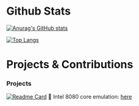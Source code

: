 # Github Stats

[![Anurag's GitHub stats](https://github-readme-stats.vercel.app/api?username=cdunku&show_icons=true&theme=github_dark)](https://github.com/anuraghazra/github-readme-stats)

[![Top Langs](https://github-readme-stats.vercel.app/api/top-langs/?username=cdunku&show_icons=true&theme=github_dark)](https://github.com/anuraghazra/github-readme-stats)


# Projects & Contributions

### Projects

[![Readme Card](https://github-readme-stats.vercel.app/api/pin/?username=cdunku&repo=github-readme-stats)](https://github.com/cdunku/8080)
🎁 Intel 8080 core emulation: [here](https://github.com/cdunku/8080)
